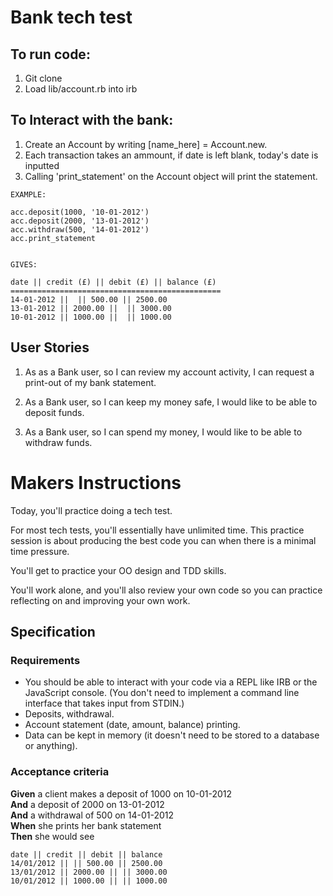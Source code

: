 


# Bank tech test

## To run code: 

1. Git clone 
2. Load lib/account.rb into irb 

## To Interact with the bank: 

1) Create an Account by writing [name_here] = Account.new. 
2) Each transaction takes an ammount, if date is left blank, today's date is inputted 
3) Calling 'print_statement' on the Account object will print the statement. 

```
EXAMPLE:

acc.deposit(1000, '10-01-2012')
acc.deposit(2000, '13-01-2012')
acc.withdraw(500, '14-01-2012')
acc.print_statement
```

```

GIVES: 

date || credit (£) || debit (£) || balance (£)
===============================================
14-01-2012 ||  || 500.00 || 2500.00
13-01-2012 || 2000.00 ||  || 3000.00
10-01-2012 || 1000.00 ||  || 1000.00
```





## User Stories 

1) As as a Bank user, 
so I can review my account activity, 
I can request a print-out of my bank statement. 

2) As a Bank user, 
so I can keep my money safe, 
I would like to be able to deposit funds. 

3) As a Bank user, 
so I can spend my money, 
I would like to be able to withdraw funds. 

# Makers Instructions 

Today, you'll practice doing a tech test.

For most tech tests, you'll essentially have unlimited time.  This practice session is about producing the best code you can when there is a minimal time pressure.

You'll get to practice your OO design and TDD skills.

You'll work alone, and you'll also review your own code so you can practice reflecting on and improving your own work.

## Specification

### Requirements

* You should be able to interact with your code via a REPL like IRB or the JavaScript console.  (You don't need to implement a command line interface that takes input from STDIN.)
* Deposits, withdrawal.
* Account statement (date, amount, balance) printing.
* Data can be kept in memory (it doesn't need to be stored to a database or anything).

### Acceptance criteria

**Given** a client makes a deposit of 1000 on 10-01-2012  
**And** a deposit of 2000 on 13-01-2012  
**And** a withdrawal of 500 on 14-01-2012  
**When** she prints her bank statement  
**Then** she would see

```
date || credit || debit || balance
14/01/2012 || || 500.00 || 2500.00
13/01/2012 || 2000.00 || || 3000.00
10/01/2012 || 1000.00 || || 1000.00
```

